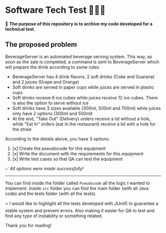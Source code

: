 # Software Tech Test 👨🏼‍💻

🎯 **The purpose of this repository is to archive my code developed for a technical test.**

## The proposed problem

BeverageServer is an automated beverage serving system. This way, as soon as the sale is completed, a command is sent to BeverageServer which will prepare the drink according to some rules:

- BeverageServer has 4 drink flavors, 2 soft drinks (Coke and Guarana) and 2 juices (Grape and Orange)
- Soft drinks are served in paper cups while juices are served in plastic cups
- Soft drinks receive 6 ice cubes while juices receive 12 ice cubes. There is also the option to serve without ice
- Soft drinks have 3 sizes available (300ml, 500ml and 700ml) while juices only have 2 options (300ml and 500ml)
- At the end, "Take Out" (Delivery) orders receive a lid without a hole, while "Eat In" orders (eat in the restaurant) receive a lid with a hole for the straw
 
According to the details above, you have 3 options:

1. [x] Create the pseudocode for this equipment
2. [x] Write the document with the requirements for this equipment
3. [x] Write test cases so that QA can test the equipment

✅ *All options were made successfully!*

<hr>

You can find inside the folder called ```Pseudocode``` all the logic I wanted to implement. Inside ```src``` folder you can find the main folder (with all Java code) and the tests folder (with all the tests).

⭐ I would like to highlight all the tests developed with JUnit5 to guarantee a stable system and prevent errors. Also making it easier for QA to test and find any type of instability or something related.

Thank you for reading!
